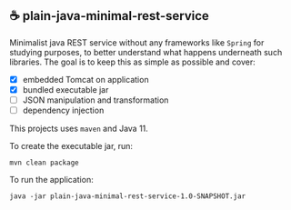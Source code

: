 :coffee: plain-java-minimal-rest-service
---

Minimalist java REST service without any frameworks like `Spring` for studying purposes, to better
understand what happens underneath such libraries. The goal is to keep this as simple as possible
and cover:

- [x] embedded Tomcat on application
- [x] bundled executable jar
- [ ] JSON manipulation and transformation 
- [ ] dependency injection

This projects uses `maven` and Java 11.

To create the executable jar, run:

```shell script
mvn clean package
```

To run the application:

```shell script
java -jar plain-java-minimal-rest-service-1.0-SNAPSHOT.jar
```
